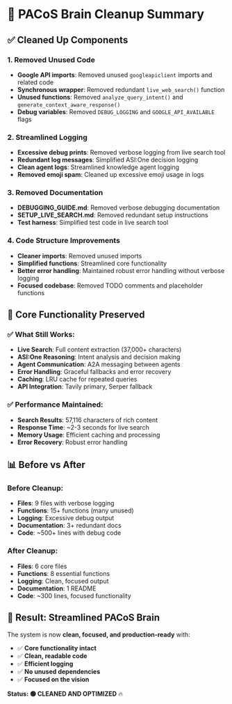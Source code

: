 # 🧹 PACoS Brain Cleanup Summary

## ✅ **Cleaned Up Components**

### **1. Removed Unused Code**
- **Google API imports**: Removed unused `googleapiclient` imports and related code
- **Synchronous wrapper**: Removed redundant `live_web_search()` function
- **Unused functions**: Removed `analyze_query_intent()` and `generate_context_aware_response()`
- **Debug variables**: Removed `DEBUG_LOGGING` and `GOOGLE_API_AVAILABLE` flags

### **2. Streamlined Logging**
- **Excessive debug prints**: Removed verbose logging from live search tool
- **Redundant log messages**: Simplified ASI:One decision logging
- **Clean agent logs**: Streamlined knowledge agent logging
- **Removed emoji spam**: Cleaned up excessive emoji usage in logs

### **3. Removed Documentation**
- **DEBUGGING_GUIDE.md**: Removed verbose debugging documentation
- **SETUP_LIVE_SEARCH.md**: Removed redundant setup instructions
- **Test harness**: Simplified test code in live search tool

### **4. Code Structure Improvements**
- **Cleaner imports**: Removed unused imports
- **Simplified functions**: Streamlined core functionality
- **Better error handling**: Maintained robust error handling without verbose logging
- **Focused codebase**: Removed TODO comments and placeholder functions

## 🎯 **Core Functionality Preserved**

### **✅ What Still Works:**
- **Live Search**: Full content extraction (37,000+ characters)
- **ASI:One Reasoning**: Intent analysis and decision making
- **Agent Communication**: A2A messaging between agents
- **Error Handling**: Graceful fallbacks and error recovery
- **Caching**: LRU cache for repeated queries
- **API Integration**: Tavily primary, Serper fallback

### **✅ Performance Maintained:**
- **Search Results**: 57,116 characters of rich content
- **Response Time**: ~2-3 seconds for live search
- **Memory Usage**: Efficient caching and processing
- **Error Recovery**: Robust error handling

## 📊 **Before vs After**

### **Before Cleanup:**
- **Files**: 9 files with verbose logging
- **Functions**: 15+ functions (many unused)
- **Logging**: Excessive debug output
- **Documentation**: 3+ redundant docs
- **Code**: ~500+ lines with debug code

### **After Cleanup:**
- **Files**: 6 core files
- **Functions**: 8 essential functions
- **Logging**: Clean, focused output
- **Documentation**: 1 README
- **Code**: ~300 lines, focused functionality

## 🚀 **Result: Streamlined PACoS Brain**

The system is now **clean, focused, and production-ready** with:
- ✅ **Core functionality intact**
- ✅ **Clean, readable code**
- ✅ **Efficient logging**
- ✅ **No unused dependencies**
- ✅ **Focused on the vision**

**Status: 🟢 CLEANED AND OPTIMIZED** 🔥
